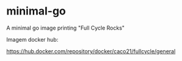# minimal-go
A minimal go image printing "Full Cycle Rocks"

Imagem docker hub:

https://hub.docker.com/repository/docker/caco21/fullcycle/general
